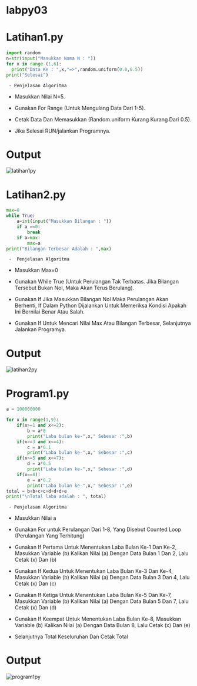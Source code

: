# labpy03

# Latihan1.py

```Python
import random
n=str(input("Masukkan Nama N : "))
for x in range (1,6):
  print("Data Ke : ",x,"=>",random.uniform(0.0,0.5))
print("Selesai")
```

``` - Penjelasan Algoritma```

- Masukkan Nilai N=5.

- Gunakan For Range (Untuk Mengulang Data Dari 1-5).

- Cetak Data Dan Memasukkan (Random.uniform Kurang Kurang Dari 0.5).

- Jika Selesai RUN/jalankan Programnya.

# Output

![latihan1py](https://user-images.githubusercontent.com/46512629/52989718-4e1ed580-3437-11e9-9c2c-8e50d4f1bd04.png)


# Latihan2.py

```Python
max=0
while True:
	a=int(input("Masukkan Bilangan : "))
	if a ==0:
		break
	if a>max:
		max=a
print("Bilangan Terbesar Adalah : ",max)
```

``` -  Penjelasan Algoritma```

- Masukkan Max=0

- Gunakan While True (Untuk Perulangan Tak Terbatas. Jika Bilangan Tersebut Bukan Nol, Maka Akan Terus Berulang).

- Gunakan If Jika Masukkan Bilangan Nol Maka Perulangan Akan Berhenti, If Dalam Python Dijalankan Untuk Memeriksa Kondisi Apakah Ini Bernilai Benar Atau Salah.

- Gunakan If Untuk Mencari Nilai Max Atau Bilangan Terbesar, Selanjutnya Jalankan Programya.

# Output

![latihan2py](https://user-images.githubusercontent.com/46512629/53022482-d760f700-348d-11e9-9fc1-fdd5dd0c6fdd.png)


# Program1.py

```python
a = 100000000

for x in range(1,9):
	if(x>=1 and x<=2):
		b = a*0
		print("Laba bulan ke-",x," Sebesar :",b)
	if(x>=3 and x<=4):
		c = a*0.1
		print("Laba bulan ke-",x," Sebesar :",c)
	if(x>=5 and x<=7):
		d = a*0.5
		print("Laba bulan ke-",x," Sebesar :",d)
	if(x==8):
		e = a*0.2
		print("Laba bulan ke-",x," Sebesar :",e)
total = b+b+c+c+d+d+d+e
print("\nTotal laba adalah : ", total)
```

``` - Penjelasan Algoritma```

- Masukkan Nilai a

- Gunakan For untuk Perulangan Dari 1-8, Yang Disebut Counted Loop (Perulangan Yang Terhitung)

- Gunakan If Pertama Untuk Menentukan Laba Bulan Ke-1 Dan Ke-2, Masukkan Variable (b) Kalikan Nilai (a) Dengan Data Bulan 1 Dan 2, Lalu Cetak (x) Dan (b)

- Gunakan If Kedua Untuk Menentukan Laba Bulan Ke-3 Dan Ke-4, Masukkan Variable (b) Kalikan Nilai (a) Dengan Data Bulan 3 Dan 4, Lalu Cetak (x) Dan (c)

- Gunakan If Ketiga Untuk Menentukan Laba Bulan Ke-5 Dan Ke-7, Masukkan Variable (b) Kalikan Nilai (a) Dengan Data Bulan 5 Dan 7, Lalu Cetak (x) Dan (d)

- Gunakan If Keempat Untuk Menentukan Laba Bulan Ke-8, Masukkan Variable (b) Kalikan Nilai (a) Dengan Data Bulan 8, Lalu Cetak (x) Dan (e)

- Selanjutnya Total Keseluruhan Dan Cetak Total

# Output

![program1py](https://user-images.githubusercontent.com/46512629/53023984-ccf42c80-3490-11e9-9fea-d98dea425eeb.png)
